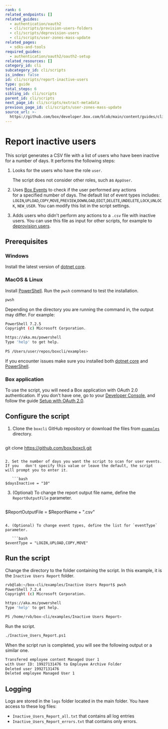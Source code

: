 ```yaml
---
rank: 6
related_endpoints: []
related_guides:
  - authentication/oauth2
  - cli/scripts/provision-users-folders
  - cli/scripts/deprovision-users
  - cli/scripts/user-zones-mass-update
related_pages:
  - sdks-and-tools
required_guides:
  - authentication/oauth2/oauth2-setup
related_resources: []
category_id: cli
subcategory_id: cli/scripts
is_index: false
id: cli/scripts/report-inactive-users
type: guide
total_steps: 6
sibling_id: cli/scripts
parent_id: cli/scripts
next_page_id: cli/scripts/extract-metadata
previous_page_id: cli/scripts/user-zones-mass-update
source_url: >-
  https://github.com/box/developer.box.com/blob/main/content/guides/cli/scripts/report-inactive-users.md
---
```

# Report inactive users

<!-- markdownlint-disable line-length -->

This script generates a CSV file with a list of users who have been inactive for a number of days. It performs the following steps:

1. Looks for the users who have the role `user`. 

   <message>

   The script does not consider other roles, such as `AppUser`.

   </message>

   
2. Uses [Box Events][boxevents] to check if the user performed any actions   
   for a specified number of days.
   The default list of event types includes: `LOGIN`,`UPLOAD`,`COPY`,`MOVE`,`PREVIEW`,`DOWNLOAD`,`EDIT`,`DELETE`,`UNDELETE`,`LOCK`,`UNLOCK`, `NEW_USER`. You can modify this list in the script settings.
3. Adds users who didn't perform any actions to a `.csv` file with
   inactive users. You can use this file as input for other scripts, for example to [deprovision users][deprovisionscript].

## Prerequisites

### Windows

Install the latest version of [dotnet core](https://dotnet.microsoft.com/download).

### MacOS & Linux

Install [PowerShell][pwsh]. Run the `pwsh` command to test the installation.

```bash
pwsh 
```

Depending on the directory you are
running the command in, the output may differ.
For example:

```bash
PowerShell 7.2.5
Copyright (c) Microsoft Corporation.

https://aka.ms/powershell
Type 'help' to get help.
  
PS /Users/user/repos/boxcli/examples> 
```

<message>

If you encounter issues make sure you installed both
[dotnet core](https://dotnet.microsoft.com/download) and
[PowerShell][pwsh].

</message>

### Box application

To use the script, you will need a Box application
with OAuth 2.0 authentication. If you don't have one,
go to your [Developer Console][console], and follow the guide
[Setup with OAuth 2.0][auth].

## Configure the script

1. Clone the `boxcli` GitHub repository 
   or download the files from [`examples`][examples] directory.

   ```bash
git clone https://github.com/box/boxcli.git
```

2. Set the number of days you want the script to scan for user events. If you   don't specify this value or leave the default, the script will prompt you to enter it.

   ```bash
$daysInactive = "10"
```

3. (Optional) To change the report output file name, define the
   `ReportOutputFile` parameter.

   ```bash
$ReportOutputFile = $ReportName + ".csv"
```

4. (Optional) To change event types, define the list for `eventType` parameter.

   ```bash
$eventType = "LOGIN,UPLOAD,COPY,MOVE"
```

## Run the script

Change the directory to the folder containing the script.
In this example, it is the `Inactive Users Report` folder.

```bash
rvb@lab:~/box-cli/examples/Inactive Users Report$ pwsh
PowerShell 7.2.4
Copyright (c) Microsoft Corporation.

https://aka.ms/powershell
Type 'help' to get help.

PS /home/rvb/box-cli/examples/Inactive Users Report>

```

Run the script.

```bash
./Inactive_Users_Report.ps1
```

When the script run is completed, you will see the following
output or a similar one.

```bash
Transfered employee content Managed User 1
with User ID: 19927131476 to Employee Archive Folder
Deleted user 19927131476
Deleted employee Managed User 1
```

## Logging

Logs are stored in the `logs` folder located in the main folder.
You have access to these log files:

* `Inactive_Users_Report_all.txt` that contains all log entries
* `Inactive_Users_Report_errors.txt` that contains only errors.

<!-- markdownlint-enable line-length -->

[scripts]: https://github.com/box/boxcli/tree/main/examples
[pwsh]: https://docs.microsoft.com/en-us/powershell/scripting/install/installing-powershell?view=powershell-7.2
[quickstart]: g://cli/quick-start/create-oauth-app/
[boxevents]: https://developer.box.com/reference/resources/event/
[deprovisionscript]: g://cli/scripts/deprovision-users
[console]: https://app.box.com/developers/console
[auth]: g://authentication/oauth2/oauth2-setup
[examples]: https://github.com/box/boxcli/tree/main/examples/Inactive%20Users%20Report